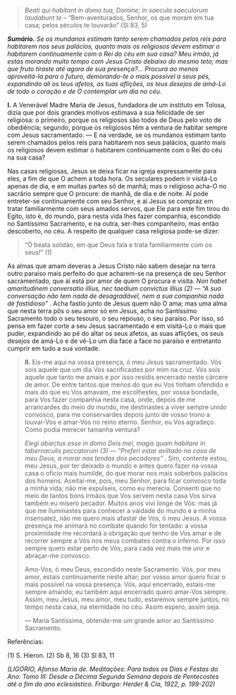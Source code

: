 > *Beati qui habitant in domo tua, Domine; in saecula saeculorum laudabunt te* – “Bem-aventurados, Senhor, os que moram em tua casa; pelos séculos te louvarão” (Sl 83, 5)

***Sumário.** Se os mundanos estimam tanto serem chamados pelos reis para habitarem nos seus palácios, quanto mais os religiosos devem estimar o habitarem continuamente com o Rei do céu em sua casa? Meu irmão, já estás morando muito tempo com Jesus Cristo debaixo do mesmo teto; mas que fruto tiraste até agora de sua presença?… Procura ao menos aproveitá-la para o futuro, demorando-te o mais possível a seus pés, expandindo ali os teus afetos, as tuas aflições, os teus desejos de amá-Lo de todo o coração e de O contemplar um dia no céu.*

**I.** A Venerável Madre Maria de Jesus, fundadora de um instituto em Tolosa, dizia que por dois grandes motivos estimava a sua felicidade de ser religiosa: o primeiro, porque os religiosos são todos de Deus pelo voto de obediência; segundo, porque os religiosos têm a ventura de habitar sempre com Jesus sacramentado. — E na verdade, se os mundanos estimam tanto serem chamados pelos reis para habitarem nos seus palácios, quanto mais os religiosos devem estimar o habitarem continuamente com o Rei do céu na sua casa?

Nas casas religiosas, Jesus se deixa ficar na igreja expressamente para eles, a fim de que O achem a toda hora. Os seculares podem ir visitá-Lo apenas de dia, e em muitas partes só de manhã; mas o religioso acha-O no sacrário sempre que O procure: de manhã, de dia e de noite. Aí pode entreter-se continuamente com seu Senhor, e aí Jesus se compraz em tratar familiarmente com seus amados servos, que Ele para este fim tirou do Egito, isto é, do mundo, para nesta vida lhes fazer companhia, escondido no Santíssimo Sacramento, e na outra, ser-lhes companheiro, mas então descoberto, no céu. A respeito de qualquer casa religiosa pode-se dizer:

> “Ó beata solidão, em que Deus fala e trata familiarmente com os seus!” (1)

As almas que amam deveras a Jesus Cristo não sabem desejar na terra outro paraíso mais perfeito do que acharem-se na presença de seu Senhor sacramentado, que aí está por amor de quem O procura e visita. *Non habet amaritudinem conversatio illius, nec taedium convictus illius (2) — “A sua conversação não tem nada de desagradável, nem a sua companhia nada de fastidioso”* . Acha fastio junto de Jesus quem não O ama; mas uma alma que nesta terra pôs o seu amor só em Jesus, acha no Santíssimo Sacramento todo o seu tesouro, o seu repouso, o seu paraíso. Por isso, só pensa em fazer corte a seu Jesus sacramentado e em visitá-Lo o mais que puder, expandindo ao pé do altar os seus afetos, as suas aflições, os seus desejos de amá-Lo e de vê-Lo um dia face a face no paraíso e entretanto cumprir em tudo a sua vontade.

> **II.** Eis-me aqui na vossa presença, ó meu Jesus sacramentado. Vós sois aquele que um dia Vos sacrificastes por mim na cruz. Vós sois aquele que tanto me amais e por isso residis encerrado neste cárcere de amor. De entre tantos que menos do que eu Vos tinham ofendido e mais do que eu Vos amavam, me escolhestes, por vossa bondade, para Vos fazer companhia nesta casa, onde, depois de me arrancardes do meio do mundo, me destinastes a viver sempre unido convosco, para me conservardes depois junto de vosso trono a louvar-Vos e amar-Vos no reino eterno. Senhor, eu Vos agradeço. Como podia merecer tamanha ventura?
>
> *Elegi abiectus esse in domo Deis mei, magis quam habitare in tabernaculis peccatorum (3) — “Preferi estar aviltado na casa de meu Deus, a morar nas tendas dos pecadores”* . Sim, contente estou, meu Jesus, por ter deixado o mundo e antes quero fazer na vossa casa o oficio mais humilde, do que morar nos mais soberbos palácios dos homens. Aceitai-me, pois, meu Senhor, para ficar convosco toda a minha vida; não me expulseis, como eu merecia. Consenti que no meio de tantos bons irmãos que Vos servem nesta casa Vos sirva também eu mísero pecador. Muitos anos vivi longe de Vós: mas já que me iluminastes para conhecer a vaidade do mundo e a minha insensatez, não me quero mais afastar de Vós, ó meu Jesus. A vossa presença me animará no combate quando for tentado: a vossa proximidade me recordará a obrigação que tenho de Vos amar e de recorrer sempre a Vós nos meus combates contra o inferno. Por isso sempre quero estar perto de Vós, para cada vez mais me unir e abraçar-me convosco.
>
> Amo-Vos, ó meu Deus, escondido neste Sacramento. Vós, por meu amor, estais continuamente neste altar; por vosso amor quero ficar o mais possível na vossa presença. Vós, aqui encerrado, estais-me sempre amando; eu também aqui encerrado quero amar-Vos sempre. Assim, meu Jesus, meu amor, meu tudo, estaremos sempre juntos, no tempo nesta casa, na eternidade no céu. Assim espero, assim seja.
>
> — Maria Santíssima, obtende-me um grande amor ao Santíssimo Sacramento.

Referências:

\(1\) S. Hieron. (2) Sb 8, 16 (3) Sl 83, 11

*(LIGÓRIO, Afonso Maria de. Meditações: Para todos os Dias e Festas do Ano: Tomo III: Desde a Décima Segunda Semana depois de Pentecostes até o fim do ano eclesiástico. Friburgo: Herder & Cia, 1922, p. 199-202)*
